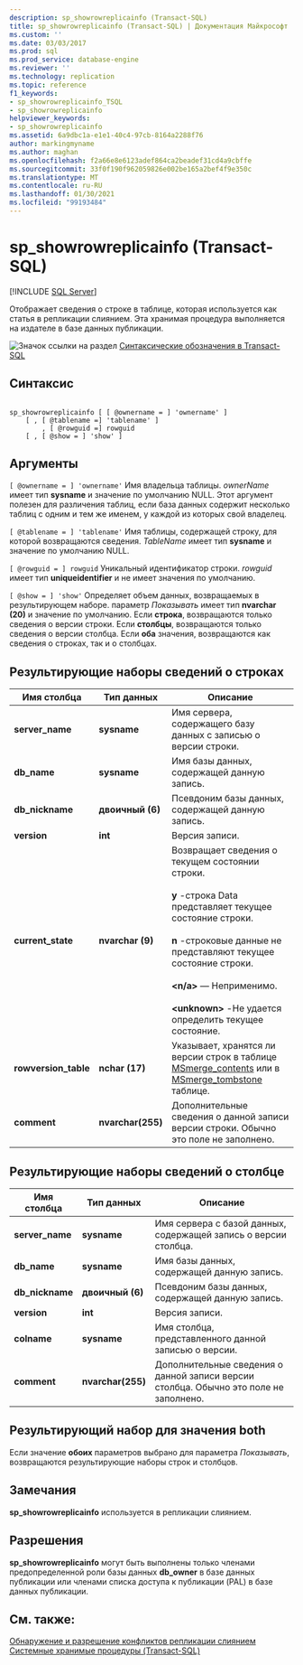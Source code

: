 ```yaml
---
description: sp_showrowreplicainfo (Transact-SQL)
title: sp_showrowreplicainfo (Transact-SQL) | Документация Майкрософт
ms.custom: ''
ms.date: 03/03/2017
ms.prod: sql
ms.prod_service: database-engine
ms.reviewer: ''
ms.technology: replication
ms.topic: reference
f1_keywords:
- sp_showrowreplicainfo_TSQL
- sp_showrowreplicainfo
helpviewer_keywords:
- sp_showrowreplicainfo
ms.assetid: 6a9dbc1a-e1e1-40c4-97cb-8164a2288f76
author: markingmyname
ms.author: maghan
ms.openlocfilehash: f2a66e8e6123adef864ca2beadef31cd4a9cbffe
ms.sourcegitcommit: 33f0f190f962059826e002be165a2bef4f9e350c
ms.translationtype: MT
ms.contentlocale: ru-RU
ms.lasthandoff: 01/30/2021
ms.locfileid: "99193484"
---
```

# <a name="sp_showrowreplicainfo-transact-sql"></a>sp_showrowreplicainfo (Transact-SQL)
[!INCLUDE [SQL Server](../../includes/applies-to-version/sqlserver.md)]

  Отображает сведения о строке в таблице, которая используется как статья в репликации слиянием. Эта хранимая процедура выполняется на издателе в базе данных публикации.  
  
 ![Значок ссылки на раздел](../../database-engine/configure-windows/media/topic-link.gif "Значок ссылки на раздел") [Синтаксические обозначения в Transact-SQL](../../t-sql/language-elements/transact-sql-syntax-conventions-transact-sql.md)  
  
## <a name="syntax"></a>Синтаксис  
  
```  
  
sp_showrowreplicainfo [ [ @ownername = ] 'ownername' ]  
    [ , [ @tablename =] 'tablename' ]   
        , [ @rowguid =] rowguid   
    [ , [ @show = ] 'show' ]   
```  
  
## <a name="arguments"></a>Аргументы  
`[ @ownername = ] 'ownername'` Имя владельца таблицы. *ownerName* имеет тип **sysname** и значение по умолчанию NULL. Этот аргумент полезен для различения таблиц, если база данных содержит несколько таблиц с одним и тем же именем, у каждой из которых свой владелец.  
  
`[ @tablename = ] 'tablename'` Имя таблицы, содержащей строку, для которой возвращаются сведения. *TableName* имеет тип **sysname** и значение по умолчанию NULL.  
  
`[ @rowguid = ] rowguid` Уникальный идентификатор строки. *rowguid* имеет тип **uniqueidentifier** и не имеет значения по умолчанию.  
  
`[ @show = ] 'show'` Определяет объем данных, возвращаемых в результирующем наборе. параметр *Показывать* имеет тип **nvarchar (20)** и значение по умолчанию. Если **строка**, возвращаются только сведения о версии строки. Если **столбцы**, возвращаются только сведения о версии столбца. Если **оба** значения, возвращаются как сведения о строках, так и о столбцах.  
  
## <a name="result-sets-for-row-information"></a>Результирующие наборы сведений о строках  
  
|Имя столбца|Тип данных|Описание|  
|-----------------|---------------|-----------------|  
|**server_name**|**sysname**|Имя сервера, содержащего базу данных с записью о версии строки.|  
|**db_name**|**sysname**|Имя базы данных, содержащей данную запись.|  
|**db_nickname**|**двоичный (6)**|Псевдоним базы данных, содержащей данную запись.|  
|**version**|**int**|Версия записи.|  
|**current_state**|**nvarchar (9)**|Возвращает сведения о текущем состоянии строки.<br /><br /> **y** -строка Data представляет текущее состояние строки.<br /><br /> **n** -строковые данные не представляют текущее состояние строки.<br /><br /> **\<n/a>** — Неприменимо.<br /><br /> **\<unknown>** -Не удается определить текущее состояние.|  
|**rowversion_table**|**nchar (17)**|Указывает, хранятся ли версии строк в таблице [MSmerge_contents](../../relational-databases/system-tables/msmerge-contents-transact-sql.md) или в [MSmerge_tombstone](../../relational-databases/system-tables/msmerge-tombstone-transact-sql.md) таблице.|  
|**comment**|**nvarchar(255)**|Дополнительные сведения о данной записи версии строки. Обычно это поле не заполнено.|  
  
## <a name="result-sets-for-column-information"></a>Результирующие наборы сведений о столбце  
  
|Имя столбца|Тип данных|Описание|  
|-----------------|---------------|-----------------|  
|**server_name**|**sysname**|Имя сервера с базой данных, содержащей запись о версии столбца.|  
|**db_name**|**sysname**|Имя базы данных, содержащей данную запись.|  
|**db_nickname**|**двоичный (6)**|Псевдоним базы данных, содержащей данную запись.|  
|**version**|**int**|Версия записи.|  
|**colname**|**sysname**|Имя столбца, представленного данной записью о версии.|  
|**comment**|**nvarchar(255)**|Дополнительные сведения о данной записи версии столбца. Обычно это поле не заполнено.|  
  
## <a name="result-set-for-both"></a>Результирующий набор для значения both  
 Если значение **обоих** параметров выбрано для параметра *Показывать*, возвращаются результирующие наборы строк и столбцов.  
  
## <a name="remarks"></a>Замечания  
 **sp_showrowreplicainfo** используется в репликации слиянием.  
  
## <a name="permissions"></a>Разрешения  
 **sp_showrowreplicainfo** могут быть выполнены только членами предопределенной роли базы данных **db_owner** в базе данных публикации или членами списка доступа к публикации (PAL) в базе данных публикации.  
  
## <a name="see-also"></a>См. также:  
 [Обнаружение и разрешение конфликтов репликации слиянием](../../relational-databases/replication/merge/advanced-merge-replication-conflict-detection-and-resolution.md)   
 [Системные хранимые процедуры (Transact-SQL)](../../relational-databases/system-stored-procedures/system-stored-procedures-transact-sql.md)  
  
  
